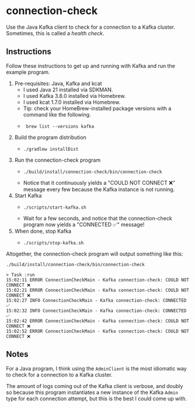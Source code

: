 # connection-check

Use the Java Kafka client to check for a connection to a Kafka cluster. Sometimes, this is called a *health check*.


## Instructions

Follow these instructions to get up and running with Kafka and run the example program.

1. Pre-requisites: Java, Kafka and kcat
   * I used Java 21 installed via SDKMAN.
   * I used Kafka 3.8.0 installed via Homebrew.
   * I used kcat 1.7.0 installed via Homebrew.
   * Tip: check your HomeBrew-installed package versions with a command like the following.
   * ```shell
      brew list --versions kafka
      ```
2. Build the program distribution
   * ```shell
     ./gradlew installDist
     ```
3. Run the connection-check program
   * ```shell
     ./build/install/connection-check/bin/connection-check
     ```
   * Notice that it continuously yields a "COULD NOT CONNECT ❌" message every few because the Kafka instance is not
     running.
4. Start Kafka
   * ```shell
     ./scripts/start-kafka.sh
     ```
   * Wait for a few seconds, and notice that the connection-check program now yields a "CONNECTED ✅" message!
5. When done, stop Kafka
   * ```shell
     ./scripts/stop-kafka.sh
     ```

Altogether, the connection-check program will output something like this:

```text
./build/install/connection-check/bin/connection-check

> Task :run
15:02:11 ERROR ConnectionCheckMain - Kafka connection-check: COULD NOT CONNECT ❌
15:02:21 ERROR ConnectionCheckMain - Kafka connection-check: COULD NOT CONNECT ❌
15:02:27 INFO ConnectionCheckMain - Kafka connection-check: CONNECTED ✅
15:02:32 INFO ConnectionCheckMain - Kafka connection-check: CONNECTED ✅
15:02:42 ERROR ConnectionCheckMain - Kafka connection-check: COULD NOT CONNECT ❌
15:02:52 ERROR ConnectionCheckMain - Kafka connection-check: COULD NOT CONNECT ❌
```


## Notes

For a Java program, I think using the `AdminClient` is the most idiomatic way to check for a connection to a Kafka
cluster.

The amount of logs coming out of the Kafka client is verbose, and doubly so because this program instantiates a new
instance of the Kafka `Admin` type for each connection attempt, but this is the best I could come up with.
